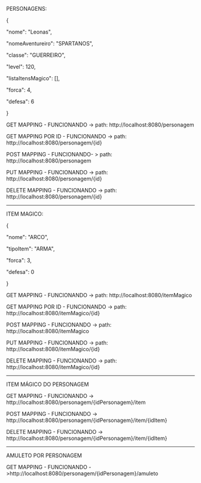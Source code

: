 PERSONAGENS:

{

  "nome": "Leonas",
  
  "nomeAventureiro": "SPARTANOS",
  
  "classe": "GUERREIRO",
  
  "level": 120,
  
  "listaItensMagico": [],
  
  "forca": 4,
  
  "defesa": 6
  
}

GET MAPPING - FUNCIONANDO -> path: http://localhost:8080/personagem

GET MAPPING POR ID - FUNCIONANDO -> path: http://localhost:8080/personagem/{id}

POST MAPPING - FUNCIONANDO- > path: http://localhost:8080/personagem

PUT MAPPING - FUNCIONANDO -> path: http://localhost:8080/personagem/{id}

DELETE MAPPING - FUNCIONANDO -> path: http://localhost:8080/personagem/{id}


--------------------------------------------------------------------------------------

ITEM MAGICO:

{  

  "nome": "ARCO", 
  
  "tipoItem": "ARMA",
  
  "forca": 3, 
  
  "defesa": 0
  
}


GET MAPPING - FUNCIONANDO -> path: http://localhost:8080/itemMagico

GET MAPPING POR ID - FUNCIONANDO -> path: http://localhost:8080/itemMagico/{id}

POST MAPPING - FUNCIONANDO -> path: http://localhost:8080/itemMagico

PUT MAPPING - FUNCIONANDO -> path: http://localhost:8080/itemMagico/{id}

DELETE MAPPING - FUNCIONANDO -> path: http://localhost:8080/itemMagico/{id}

--------------------------------------------------------------------------------------
ITEM MÁGICO DO PERSONAGEM

GET MAPPING - FUNCIONANDO -> http://localhost:8080/personagem/{idPersonagem}/item

POST MAPPING - FUNCIONANDO -> http://localhost:8080/personagem/{idPersonagem}/item/{idItem}

DELETE MAPPING - FUNCIONANDO -> http://localhost:8080/personagem/{idPersonagem}/item/{idItem}

--------------------------------------------------------------------------------------
AMULETO POR PERSONAGEM

GET MAPPING - FUNCIONANDO ->http://localhost:8080/personagem/{idPersonagem}/amuleto
